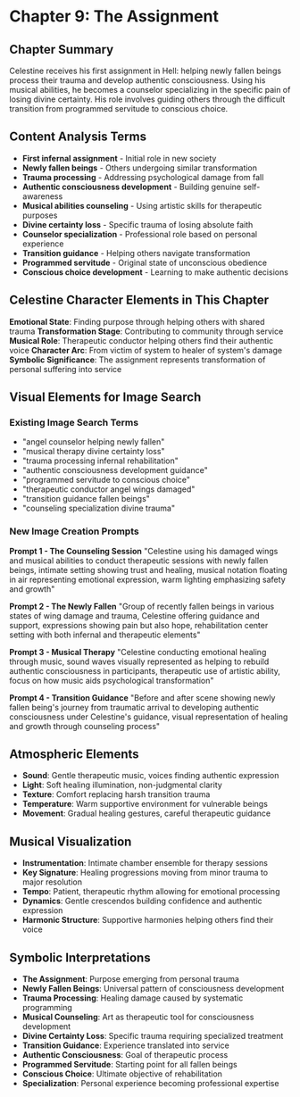 # Chapter 9: The Assignment

## Chapter Summary
Celestine receives his first assignment in Hell: helping newly fallen beings process their trauma and develop authentic consciousness. Using his musical abilities, he becomes a counselor specializing in the specific pain of losing divine certainty. His role involves guiding others through the difficult transition from programmed servitude to conscious choice.

## Content Analysis Terms
- **First infernal assignment** - Initial role in new society
- **Newly fallen beings** - Others undergoing similar transformation
- **Trauma processing** - Addressing psychological damage from fall
- **Authentic consciousness development** - Building genuine self-awareness
- **Musical abilities counseling** - Using artistic skills for therapeutic purposes
- **Divine certainty loss** - Specific trauma of losing absolute faith
- **Counselor specialization** - Professional role based on personal experience
- **Transition guidance** - Helping others navigate transformation
- **Programmed servitude** - Original state of unconscious obedience
- **Conscious choice development** - Learning to make authentic decisions

## Celestine Character Elements in This Chapter
**Emotional State**: Finding purpose through helping others with shared trauma
**Transformation Stage**: Contributing to community through service
**Musical Role**: Therapeutic conductor helping others find their authentic voice
**Character Arc**: From victim of system to healer of system's damage
**Symbolic Significance**: The assignment represents transformation of personal suffering into service

## Visual Elements for Image Search

### Existing Image Search Terms
- "angel counselor helping newly fallen"
- "musical therapy divine certainty loss"
- "trauma processing infernal rehabilitation"
- "authentic consciousness development guidance"
- "programmed servitude to conscious choice"
- "therapeutic conductor angel wings damaged"
- "transition guidance fallen beings"
- "counseling specialization divine trauma"

### New Image Creation Prompts

**Prompt 1 - The Counseling Session**
"Celestine using his damaged wings and musical abilities to conduct therapeutic sessions with newly fallen beings, intimate setting showing trust and healing, musical notation floating in air representing emotional expression, warm lighting emphasizing safety and growth"

**Prompt 2 - The Newly Fallen**
"Group of recently fallen beings in various states of wing damage and trauma, Celestine offering guidance and support, expressions showing pain but also hope, rehabilitation center setting with both infernal and therapeutic elements"

**Prompt 3 - Musical Therapy**
"Celestine conducting emotional healing through music, sound waves visually represented as helping to rebuild authentic consciousness in participants, therapeutic use of artistic ability, focus on how music aids psychological transformation"

**Prompt 4 - Transition Guidance**
"Before and after scene showing newly fallen being's journey from traumatic arrival to developing authentic consciousness under Celestine's guidance, visual representation of healing and growth through counseling process"

## Atmospheric Elements
- **Sound**: Gentle therapeutic music, voices finding authentic expression
- **Light**: Soft healing illumination, non-judgmental clarity
- **Texture**: Comfort replacing harsh transition trauma
- **Temperature**: Warm supportive environment for vulnerable beings
- **Movement**: Gradual healing gestures, careful therapeutic guidance

## Musical Visualization
- **Instrumentation**: Intimate chamber ensemble for therapy sessions
- **Key Signature**: Healing progressions moving from minor trauma to major resolution
- **Tempo**: Patient, therapeutic rhythm allowing for emotional processing
- **Dynamics**: Gentle crescendos building confidence and authentic expression
- **Harmonic Structure**: Supportive harmonies helping others find their voice

## Symbolic Interpretations
- **The Assignment**: Purpose emerging from personal trauma
- **Newly Fallen Beings**: Universal pattern of consciousness development
- **Trauma Processing**: Healing damage caused by systematic programming
- **Musical Counseling**: Art as therapeutic tool for consciousness development
- **Divine Certainty Loss**: Specific trauma requiring specialized treatment
- **Transition Guidance**: Experience translated into service
- **Authentic Consciousness**: Goal of therapeutic process
- **Programmed Servitude**: Starting point for all fallen beings
- **Conscious Choice**: Ultimate objective of rehabilitation
- **Specialization**: Personal experience becoming professional expertise
